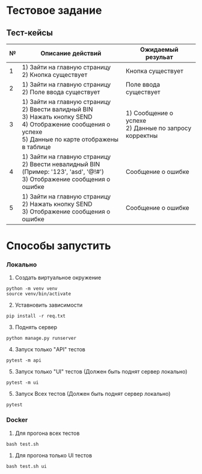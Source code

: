 # Тестовое задание

## Тест-кейсы
| № | Описание действий                                                                                                                                                   | Ожидаемый резульат                                       |
|---|---------------------------------------------------------------------------------------------------------------------------------------------------------------------|----------------------------------------------------------|
| 1 | 1) Зайти на главную страницу<br/>2) Кнопка существует                                                                                                               | Кнопка существует                                        |
| 2 | 1) Зайти на главную страницу<br/>2) Поле ввода существует                                                                                                           | Поле ввода существует                                    |
| 3 | 1) Зайти на главную страницу<br/>2) Ввести валидный BIN<br/>3) Нажать кнопку SEND<br/>4) Отображение сообщения о успехе<br/>5) Данные по карте отображены в таблице | 1) Сообщение о успехе<br/>2) Данные по запросу корректны |
| 4 | 1) Зайти на главную страницу<br/>2) Ввести невалидный BIN (Пример: '123', 'asd', '@!#')<br/>3) Отображение сообщения о ошибке                                       | Сообщение о ошибке                                       |
| 5 | 1) Зайти на главную страницу<br/>2) Нажать кнопку SEND<br/> 3) Отображение сообщения о ошибке                                                                       | Сообщение о ошибке                                       |


# Способы запустить
### Локально
1) Создать виртуальное окружение 
```
python -m venv venv
source venv/bin/activate
```
2) Уставновить зависимости
```
pip install -r req.txt
```
3) Поднять сервер 
```
python manage.py runserver
```
4) Запуск только "API" тестов 
```
pytest -m api
```
5) Запуск только "UI" тестов (Должен быть поднят сервер локально)
```
pytest -m ui
```
5) Запуск Всех тестов (Должен быть поднят сервер локально)
```
pytest
```

### Docker
1) Для прогона всех тестов
```
bash test.sh
```
1) Для прогона только UI тестов
```
bash test.sh ui
```